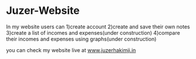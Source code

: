 # Juzer-Website

In my website users can 
1)create account 
2)create and save their own notes 
3)create a list of incomes and expenses(under construction)
4)compare their incomes and expenses using graphs(under construction)


you can check my website live at www.juzerhakimji.in
